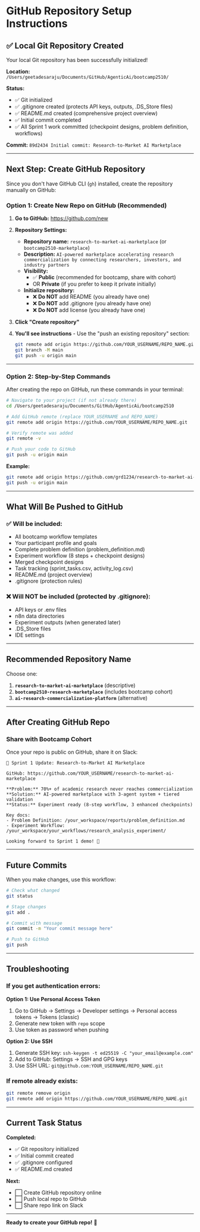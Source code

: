 # GitHub Repository Setup Instructions

## ✅ Local Git Repository Created

Your local Git repository has been successfully initialized!

**Location:** `/Users/geetadesaraju/Documents/GitHub/AgenticAi/bootcamp2510/`

**Status:**
- ✅ Git initialized
- ✅ .gitignore created (protects API keys, outputs, .DS_Store files)
- ✅ README.md created (comprehensive project overview)
- ✅ Initial commit completed
- ✅ All Sprint 1 work committed (checkpoint designs, problem definition, workflows)

**Commit:** `89d2434 Initial commit: Research-to-Market AI Marketplace`

---

## Next Step: Create GitHub Repository

Since you don't have GitHub CLI (`gh`) installed, create the repository manually on GitHub:

### Option 1: Create New Repo on GitHub (Recommended)

1. **Go to GitHub:** https://github.com/new

2. **Repository Settings:**
   - **Repository name:** `research-to-market-ai-marketplace` (or `bootcamp2510-marketplace`)
   - **Description:** `AI-powered marketplace accelerating research commercialization by connecting researchers, investors, and industry partners`
   - **Visibility:**
     - ✅ **Public** (recommended for bootcamp, share with cohort)
     - OR **Private** (if you prefer to keep it private initially)
   - **Initialize repository:**
     - ❌ **Do NOT** add README (you already have one)
     - ❌ **Do NOT** add .gitignore (you already have one)
     - ❌ **Do NOT** add license (you already have one)

3. **Click "Create repository"**

4. **You'll see instructions** - Use the "push an existing repository" section:
   ```bash
   git remote add origin https://github.com/YOUR_USERNAME/REPO_NAME.git
   git branch -M main
   git push -u origin main
   ```

---

### Option 2: Step-by-Step Commands

After creating the repo on GitHub, run these commands in your terminal:

```bash
# Navigate to your project (if not already there)
cd /Users/geetadesaraju/Documents/GitHub/AgenticAi/bootcamp2510

# Add GitHub remote (replace YOUR_USERNAME and REPO_NAME)
git remote add origin https://github.com/YOUR_USERNAME/REPO_NAME.git

# Verify remote was added
git remote -v

# Push your code to GitHub
git push -u origin main
```

**Example:**
```bash
git remote add origin https://github.com/grd1234/research-to-market-ai-marketplace.git
git push -u origin main
```

---

## What Will Be Pushed to GitHub

### ✅ Will be included:
- All bootcamp workflow templates
- Your participant profile and goals
- Complete problem definition (problem_definition.md)
- Experiment workflow (8 steps + checkpoint designs)
- Merged checkpoint designs
- Task tracking (sprint_tasks.csv, activity_log.csv)
- README.md (project overview)
- .gitignore (protection rules)

### ❌ Will NOT be included (protected by .gitignore):
- API keys or .env files
- n8n data directories
- Experiment outputs (when generated later)
- .DS_Store files
- IDE settings

---

## Recommended Repository Name

Choose one:
1. **`research-to-market-ai-marketplace`** (descriptive)
2. **`bootcamp2510-research-marketplace`** (includes bootcamp cohort)
3. **`ai-research-commercialization-platform`** (alternative)

---

## After Creating GitHub Repo

### Share with Bootcamp Cohort

Once your repo is public on GitHub, share it on Slack:

```
🚀 Sprint 1 Update: Research-to-Market AI Marketplace

GitHub: https://github.com/YOUR_USERNAME/research-to-market-ai-marketplace

**Problem:** 70%+ of academic research never reaches commercialization
**Solution:** AI-powered marketplace with 3-agent system + tiered validation
**Status:** Experiment ready (8-step workflow, 3 enhanced checkpoints)

Key docs:
- Problem Definition: /your_workspace/reports/problem_definition.md
- Experiment Workflow: /your_workspace/your_workflows/research_analysis_experiment/

Looking forward to Sprint 1 demo! 🎯
```

---

## Future Commits

When you make changes, use this workflow:

```bash
# Check what changed
git status

# Stage changes
git add .

# Commit with message
git commit -m "Your commit message here"

# Push to GitHub
git push
```

---

## Troubleshooting

### If you get authentication errors:

**Option 1: Use Personal Access Token**
1. Go to GitHub → Settings → Developer settings → Personal access tokens → Tokens (classic)
2. Generate new token with `repo` scope
3. Use token as password when pushing

**Option 2: Use SSH**
1. Generate SSH key: `ssh-keygen -t ed25519 -C "your_email@example.com"`
2. Add to GitHub: Settings → SSH and GPG keys
3. Use SSH URL: `git@github.com:YOUR_USERNAME/REPO_NAME.git`

### If remote already exists:
```bash
git remote remove origin
git remote add origin https://github.com/YOUR_USERNAME/REPO_NAME.git
```

---

## Current Task Status

**Completed:**
- ✅ Git repository initialized
- ✅ Initial commit created
- ✅ .gitignore configured
- ✅ README.md created

**Next:**
- ⬜ Create GitHub repository online
- ⬜ Push local repo to GitHub
- ⬜ Share repo link on Slack

---

**Ready to create your GitHub repo!** 🚀
